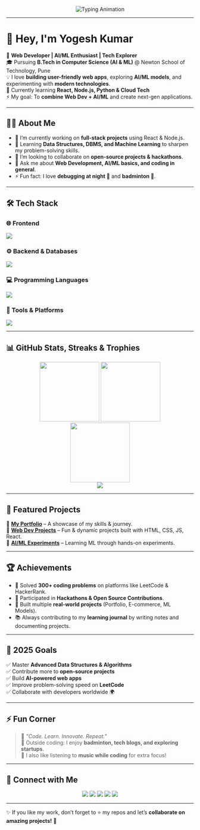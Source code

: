 <!-- Typing SVG -->
<p align="center">
  <img src="https://readme-typing-svg.herokuapp.com?size=26&duration=3000&color=F75C7E&center=true&vCenter=true&lines=Hey%2C+I'm+Yogesh+Kumar+👋;Web+Developer+🚀;AI%2FML+Enthusiast+🤖;Tech+Explorer+🌍;Always+Learning+💡" alt="Typing Animation" />
</p>

---

# 👋 Hey, I'm **Yogesh Kumar**  

🚀 **Web Developer | AI/ML Enthusiast | Tech Explorer**  
🎓 Pursuing **B.Tech in Computer Science (AI & ML)** @ Newton School of Technology, Pune  
💡 I love **building user-friendly web apps**, exploring **AI/ML models**, and experimenting with **modern technologies**.  
🌱 Currently learning **React, Node.js, Python & Cloud Tech**  
⚡ My goal: To **combine Web Dev + AI/ML** and create next-gen applications.  

---

## 🧑‍💻 About Me  
- 🔭 I’m currently working on **full-stack projects** using React & Node.js.  
- 🌱 Learning **Data Structures, DBMS, and Machine Learning** to sharpen my problem-solving skills.  
- 👯 I’m looking to collaborate on **open-source projects & hackathons**.  
- 💬 Ask me about **Web Development, AI/ML basics, and coding in general**.  
- ⚡ Fun fact: I love **debugging at night 🌙** and **badminton 🏸**.  

---

## 🛠️ Tech Stack  

### 🌐 Frontend
<p>
  <img src="https://skillicons.dev/icons?i=html,css,js,react,tailwind,bootstrap&theme=dark" />
</p>

### ⚙️ Backend & Databases
<p>
  <img src="https://skillicons.dev/icons?i=nodejs,express,mongodb,mysql&theme=dark" />
</p>

### 💻 Programming Languages
<p>
  <img src="https://skillicons.dev/icons?i=python,java,cpp&theme=dark" />
</p>

### 🔧 Tools & Platforms
<p>
  <img src="https://skillicons.dev/icons?i=git,github,vscode,linux,postman&theme=dark" />
</p>

---

## 📊 GitHub Stats, Streaks & Trophies  

<p align="center">
  <img src="https://github-readme-stats.vercel.app/api?username=yogesh968&show_icons=true&theme=radical" height="160"/>
  <img src="https://github-readme-stats.vercel.app/api/top-langs/?username=yogesh968&layout=compact&theme=radical" height="160"/>
  <br/>
  <img src="https://github-readme-streak-stats.herokuapp.com?user=yogesh968&theme=radical&hide_border=true" height="160"/>
  <br/>
  <img src="https://github-profile-trophy.vercel.app/?username=yogesh968&theme=radical&margin-w=8&margin-h=8&column=7" />
</p>

---

## 🚀 Featured Projects  
🔹 [**My Portfolio**](https://yogesh968.github.io/yogesh_portfolio/) – A showcase of my skills & journey.  
🔹 [**Web Dev Projects**](https://github.com/yogesh968?tab=repositories) – Fun & dynamic projects built with HTML, CSS, JS, React.  
🔹 [**AI/ML Experiments**](https://github.com/yogesh968?tab=repositories) – Learning ML through hands-on experiments.  

---

## 🏆 Achievements  
- 🎯 Solved **300+ coding problems** on platforms like LeetCode & HackerRank.  
- 🏅 Participated in **Hackathons & Open Source Contributions**.  
- 🥇 Built multiple **real-world projects** (Portfolio, E-commerce, ML Models).  
- 📚 Always contributing to my **learning journal** by writing notes and documenting projects.  

---

## 🎯 2025 Goals  
✅ Master **Advanced Data Structures & Algorithms**  
✅ Contribute more to **open-source projects**  
✅ Build **AI-powered web apps**  
✅ Improve problem-solving speed on **LeetCode**  
✅ Collaborate with developers worldwide 🌍  

---

## ⚡ Fun Corner  
> 💬 *"Code. Learn. Innovate. Repeat."*  
> 🌱 Outside coding: I enjoy **badminton, tech blogs, and exploring startups**.  
> 🎵 I also like listening to **music while coding** for extra focus!  

---

## 🔗 Connect with Me  
<p align="center">
<a href="https://www.linkedin.com/in/yogesh-kumar-b84892309/"><img src="https://img.shields.io/badge/LinkedIn-0077B5?style=for-the-badge&logo=linkedin&logoColor=white"/></a>
<a href="https://leetcode.com/u/sekeop/"><img src="https://img.shields.io/badge/LeetCode-FFA116?style=for-the-badge&logo=leetcode&logoColor=white"/></a>
<a href="https://github.com/yogesh968"><img src="https://img.shields.io/badge/GitHub-181717?style=for-the-badge&logo=github&logoColor=white"/></a>
<a href="https://www.hackerrank.com/YogeshKumar"><img src="https://img.shields.io/badge/HackerRank-2EC866?style=for-the-badge&logo=hackerrank&logoColor=white"/></a>
<a href="https://yogesh968.github.io/yogesh_portfolio/"><img src="https://img.shields.io/badge/Portfolio-000000?style=for-the-badge&logo=vercel&logoColor=white"/></a>
</p>

---

✨ If you like my work, don’t forget to ⭐ my repos and let’s **collaborate on amazing projects!** 🚀
